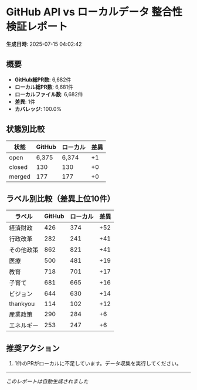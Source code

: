 # GitHub API vs ローカルデータ 整合性検証レポート

**生成日時**: 2025-07-15 04:02:42

## 概要

- **GitHub総PR数**: 6,682件
- **ローカル総PR数**: 6,681件
- **ローカルファイル数**: 6,682件
- **差異**: 1件
- **カバレッジ**: 100.0%

## 状態別比較

| 状態 | GitHub | ローカル | 差異 |
|------|--------|----------|------|
| open | 6,375 | 6,374 | +1 |
| closed | 130 | 130 | +0 |
| merged | 177 | 177 | +0 |

## ラベル別比較（差異上位10件）

| ラベル | GitHub | ローカル | 差異 |
|--------|--------|----------|------|
| 経済財政 | 426 | 374 | +52 |
| 行政改革 | 282 | 241 | +41 |
| その他政策 | 862 | 821 | +41 |
| 医療 | 500 | 481 | +19 |
| 教育 | 718 | 701 | +17 |
| 子育て | 681 | 665 | +16 |
| ビジョン | 644 | 630 | +14 |
| thankyou | 114 | 102 | +12 |
| 産業政策 | 290 | 284 | +6 |
| エネルギー | 253 | 247 | +6 |

## 推奨アクション

1. 1件のPRがローカルに不足しています。データ収集を実行してください。

---
*このレポートは自動生成されました*